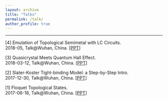 ```yaml
---
layout: archive
title: "Talks"
permalink: /talk/
author_profile: true
---
```


---

[4] Emulation of Topological Semimetal with LC Circuits.<br/>
2018-05, Talk@Wuhan, China. 
[[PPT](TBD)]

[3] Quasicrystal Meets Quantum Hall Effect.<br/>
2018-03-12, Talk@Wuhan, China. 
[[PPT](TBD)]

[2] Slater-Koster Tight-binding Model: a Step-by-Step Intro.<br/>
2017-12-30, Talk@Wuhan, China. 
[[PPT](TBD)]

[1] Floquet Topological States.<br/>
2017-06-18, Talk@Wuhan, China. 
[[PPT](TBD)]